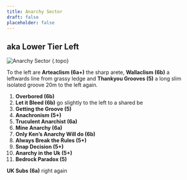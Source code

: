 ```yaml
---
title: Anarchy Sector
draft: false
placeholder: false
---
```



## aka Lower Tier Left

![Anarchy Sector](/img/peak/buxton/harpur-hill-anarchy-sector.jpg)
{.topo}


To the left are **Arteaclism (6a+)** the sharp arete, **Wallaclism (6b)** a leftwards line from grassy ledge and **Thankyou Grooves (5)** a long slim isolated groove 20m to the left again.


1. **Overbored (6b)**
2. **Let it Bleed (6b)** go slightly to the left to a shared be
3. **Getting the Groove (5)**
4. **Anachronism (5+)**
5. **Truculent Anarchist (6a)**
6. **Mine Anarchy (6a)**
7. **Only Ken’s Anarchy Will do (6b)**
8. **Always Break the Rules (5+)**
9. **Snap Decision (5+)**
10. **Anarchy in the Uk (5+)**
11. **Bedrock Paradox (5)**

**UK Subs (6a)** right again

